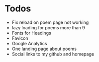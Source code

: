 # Todos

- Fix reload on poem page not working
- lazy loading for poems more than 9
- Fonts for Headings
- Favicon
- Google Analytics
- One landing page about poems
- Social links to my github and homepage
